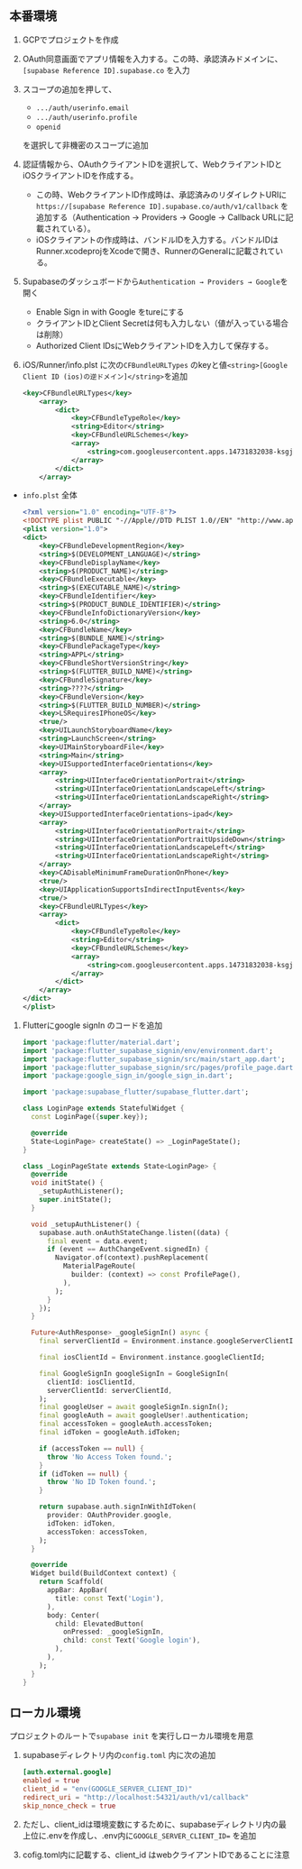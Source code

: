## 本番環境

1. GCPでプロジェクトを作成
2. OAuth同意画面でアプリ情報を入力する。この時、承認済みドメインに、`[supabase Reference ID].supabase.co` を入力
3. スコープの追加を押して、
    - `.../auth/userinfo.email`
    - `.../auth/userinfo.profile`
    - `openid`
    
    を選択して非機密のスコープに追加
    
4. 認証情報から、OAuthクライアントIDを選択して、WebクライアントIDとiOSクライアントIDを作成する。
    - この時、WebクライアントID作成時は、承認済みのリダイレクトURIに`https://[supabase Reference ID].supabase.co/auth/v1/callback` を追加する（Authentication → Providers → Google → Callback URLに記載されている）。
    - iOSクライアントの作成時は、バンドルIDを入力する。バンドルIDはRunner.xcodeprojをXcodeで開き、RunnerのGeneralに記載されている。
5. Supabaseのダッシュボードから`Authentication → Providers → Google`を開く
    - Enable Sign in with Google をtureにする
    - クライアントIDとClient Secretは何も入力しない（値が入っている場合は削除）
    - Authorized Client IDsにWebクライアントIDを入力して保存する。
6. iOS/Runner/info.plst に次の`CFBundleURLTypes` のkeyと値`<string>[Google Client ID (ios)の逆ドメイン]</string>`を追加
   
    ```xml
    <key>CFBundleURLTypes</key>
    	<array>
    		<dict>
    			<key>CFBundleTypeRole</key>
    			<string>Editor</string>
    			<key>CFBundleURLSchemes</key>
    			<array>
    				<string>com.googleusercontent.apps.14731832038-ksgjtf8a2tv1qr6etrnjvbbd1rpa94sv</string>
    			</array>
    		</dict>
    	</array>
    ```

- `info.plst` 全体
    
    ```xml
    <?xml version="1.0" encoding="UTF-8"?>
    <!DOCTYPE plist PUBLIC "-//Apple//DTD PLIST 1.0//EN" "http://www.apple.com/DTDs/PropertyList-1.0.dtd">
    <plist version="1.0">
    <dict>
    	<key>CFBundleDevelopmentRegion</key>
    	<string>$(DEVELOPMENT_LANGUAGE)</string>
    	<key>CFBundleDisplayName</key>
    	<string>$(PRODUCT_NAME)</string>
    	<key>CFBundleExecutable</key>
    	<string>$(EXECUTABLE_NAME)</string>
    	<key>CFBundleIdentifier</key>
    	<string>$(PRODUCT_BUNDLE_IDENTIFIER)</string>
    	<key>CFBundleInfoDictionaryVersion</key>
    	<string>6.0</string>
    	<key>CFBundleName</key>
    	<string>$(BUNDLE_NAME)</string>
    	<key>CFBundlePackageType</key>
    	<string>APPL</string>
    	<key>CFBundleShortVersionString</key>
    	<string>$(FLUTTER_BUILD_NAME)</string>
    	<key>CFBundleSignature</key>
    	<string>????</string>
    	<key>CFBundleVersion</key>
    	<string>$(FLUTTER_BUILD_NUMBER)</string>
    	<key>LSRequiresIPhoneOS</key>
    	<true/>
    	<key>UILaunchStoryboardName</key>
    	<string>LaunchScreen</string>
    	<key>UIMainStoryboardFile</key>
    	<string>Main</string>
    	<key>UISupportedInterfaceOrientations</key>
    	<array>
    		<string>UIInterfaceOrientationPortrait</string>
    		<string>UIInterfaceOrientationLandscapeLeft</string>
    		<string>UIInterfaceOrientationLandscapeRight</string>
    	</array>
    	<key>UISupportedInterfaceOrientations~ipad</key>
    	<array>
    		<string>UIInterfaceOrientationPortrait</string>
    		<string>UIInterfaceOrientationPortraitUpsideDown</string>
    		<string>UIInterfaceOrientationLandscapeLeft</string>
    		<string>UIInterfaceOrientationLandscapeRight</string>
    	</array>
    	<key>CADisableMinimumFrameDurationOnPhone</key>
    	<true/>
    	<key>UIApplicationSupportsIndirectInputEvents</key>
    	<true/>
    	<key>CFBundleURLTypes</key>
    	<array>
    		<dict>
    			<key>CFBundleTypeRole</key>
    			<string>Editor</string>
    			<key>CFBundleURLSchemes</key>
    			<array>
    				<string>com.googleusercontent.apps.14731832038-ksgjtf8a2tv1qr6etrnjvbbd1rpa94sv</string>
    			</array>
    		</dict>
    	</array>
    </dict>
    </plist>
    ```
    
1. Flutterにgoogle signIn のコードを追加
    
    ```Dart
    import 'package:flutter/material.dart';
    import 'package:flutter_supabase_signin/env/environment.dart';
    import 'package:flutter_supabase_signin/src/main/start_app.dart';
    import 'package:flutter_supabase_signin/src/pages/profile_page.dart';
    import 'package:google_sign_in/google_sign_in.dart';
    
    import 'package:supabase_flutter/supabase_flutter.dart';
    
    class LoginPage extends StatefulWidget {
      const LoginPage({super.key});
    
      @override
      State<LoginPage> createState() => _LoginPageState();
    }
    
    class _LoginPageState extends State<LoginPage> {
      @override
      void initState() {
        _setupAuthListener();
        super.initState();
      }
    
      void _setupAuthListener() {
        supabase.auth.onAuthStateChange.listen((data) {
          final event = data.event;
          if (event == AuthChangeEvent.signedIn) {
            Navigator.of(context).pushReplacement(
              MaterialPageRoute(
                builder: (context) => const ProfilePage(),
              ),
            );
          }
        });
      }
    
      Future<AuthResponse> _googleSignIn() async {
        final serverClientId = Environment.instance.googleServerClientId;
    
        final iosClientId = Environment.instance.googleClientId;
    
        final GoogleSignIn googleSignIn = GoogleSignIn(
          clientId: iosClientId,
          serverClientId: serverClientId,
        );
        final googleUser = await googleSignIn.signIn();
        final googleAuth = await googleUser!.authentication;
        final accessToken = googleAuth.accessToken;
        final idToken = googleAuth.idToken;
    
        if (accessToken == null) {
          throw 'No Access Token found.';
        }
        if (idToken == null) {
          throw 'No ID Token found.';
        }
    
        return supabase.auth.signInWithIdToken(
          provider: OAuthProvider.google,
          idToken: idToken,
          accessToken: accessToken,
        );
      }
    
      @override
      Widget build(BuildContext context) {
        return Scaffold(
          appBar: AppBar(
            title: const Text('Login'),
          ),
          body: Center(
            child: ElevatedButton(
              onPressed: _googleSignIn,
              child: const Text('Google login'),
            ),
          ),
        );
      }
    }
    
    ```
    

## ローカル環境

プロジェクトのルートで`supabase init` を実行しローカル環境を用意

1. supabaseディレクトリ内の`config.toml` 内に次の追加
    
    ```toml
    [auth.external.google]
    enabled = true
    client_id = "env(GOOGLE_SERVER_CLIENT_ID)"
    redirect_uri = "http://localhost:54321/auth/v1/callback"
    skip_nonce_check = true
    ```
    
2. ただし、client_idは環境変数にするために、supabaseディレクトリ内の最上位に.envを作成し、.env内に`GOOGLE_SERVER_CLIENT_ID=` を追加
3. cofig.toml内に記載する、client_id はwebクライアントIDであることに注意
